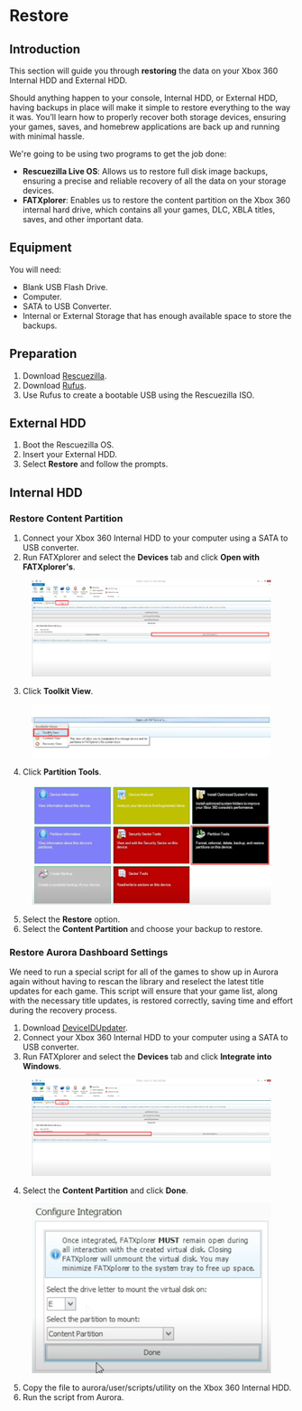 # Restore

## Introduction

This section will guide you through **restoring** the data on your Xbox 360 Internal HDD and External HDD.&#x20;

Should anything happen to your console, Internal HDD, or External HDD, having backups in place will make it simple to restore everything to the way it was. You’ll learn how to properly recover both storage devices, ensuring your games, saves, and homebrew applications are back up and running with minimal hassle.

We're going to be using two programs to get the job done:

* **Rescuezilla Live OS**: Allows us to restore full disk image backups, ensuring a precise and reliable recovery of all the data on your storage devices.
* **FATXplorer**: Enables us to restore the content partition on the Xbox 360 internal hard drive, which contains all your games, DLC, XBLA titles, saves, and other important data.

## Equipment

You will need:

* Blank USB Flash Drive.
* Computer.
* SATA to USB Converter.
* Internal or External Storage that has enough available space to store the backups.

## Preparation

1. Download [Rescuezilla](https://github.com/rescuezilla/rescuezilla/releases/download/2.5.1/rescuezilla-2.5.1-64bit.noble.iso).
2. Download [Rufus](https://github.com/pbatard/rufus/releases/download/v4.5/rufus-4.5.exe).
3. Use Rufus to create a bootable USB using the Rescuezilla ISO.

## External HDD

1. Boot the Rescuezilla OS.
2. Insert your External HDD.
3. Select **Restore** and follow the prompts.

## Internal HDD

### Restore Content Partition

1. Connect your Xbox 360 Internal HDD to your computer using a SATA to USB converter.
2. Run FATXplorer and select the **Devices** tab and click **Open with FATXplorer's**.

<figure><img src="../../../.gitbook/assets/image (28).png" alt=""><figcaption></figcaption></figure>

3. Click **Toolkit View**.

<figure><img src="../../../.gitbook/assets/image (29).png" alt=""><figcaption></figcaption></figure>

4. Click **Partition Tools**.

<figure><img src="../../../.gitbook/assets/image (30).png" alt=""><figcaption></figcaption></figure>

5. Select the **Restore** option.
6. Select the **Content Partition** and choose your backup to restore.

### Restore Aurora Dashboard Settings

We need to run a special script for all of the games to show up in Aurora again without having to rescan the library and reselect the latest title updates for each game. This script will ensure that your game list, along with the necessary title updates, is restored correctly, saving time and effort during the recovery process.

1. Download [DeviceIDUpdater](https://github.com/jrobiche/xbox360-aurora-scripts/blob/main/DeviceIDUpdater/Main.lua).
2. Connect your Xbox 360 Internal HDD to your computer using a SATA to USB converter.
3. Run FATXplorer and select the **Devices** tab and click **Integrate into Windows**.

<figure><img src="../../../.gitbook/assets/image (26).png" alt=""><figcaption></figcaption></figure>

4. Select the **Content Partition** and click **Done**.

<figure><img src="../../../.gitbook/assets/image (27).png" alt=""><figcaption></figcaption></figure>

5. Copy the file to aurora/user/scripts/utility on the Xbox 360 Internal HDD.
6. Run the script from Aurora.&#x20;
